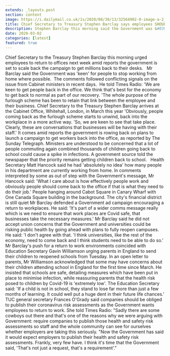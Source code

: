 ```yaml
---
extends: _layouts.post
section: content
image: https://i.dailymail.co.uk/1s/2020/08/30/13/32564902-0-image-a-2_1598789333645.jpg 
title: Chief Secretary to Treasury Stephen Barclay says employees SHOULD return to offices next week 
description: Stephen Barclay this morning said the Government was &#039;keen&#039; for people to stop working from home where possible. 
date: 2020-03-02 
categories: [latest] 
featured: true 
--- 
```

Chief Secretary to the Treasury Stephen Barclay this morning urged employees to return to offices next week amid reports the government is set to scale back the campaign to get millions back to their desks.&nbsp;&nbsp;
Mr Barclay said the Government was &#039;keen&#039; for people to stop working from home where possible.&nbsp; The comments followed conflicting signals on the issue from Cabinet ministers in recent days.&nbsp;
He told Times Radio: &#039;We are keen to get people back in the office. We think that&#039;s best for the economy to get back to normal as part of our recovery.
&#039;The whole purpose of the furlough scheme has been to retain that link between the employee and their business.
Chief Secretary to the Treasury Stephen Barclay arrives at the Cabinet Office, Whitehall, London, in March this year
&#039;Obviously, people coming back as the furlough scheme starts to unwind, back into the workplace in a more active way.
&#039;So, we are keen to see that take place. Clearly, these are conversations that businesses will be having with their staff.&#039;
It comes amid reports the government is rowing back on plans to launch a campaign to get workers back into the office, as reported by The Sunday Telegraph.
Ministers are understood to be concerned that a lot of people commuting again combined thousands of children going back to school could cause a spike in infections.
A government source told the newspaper that the priority remains getting children back to school.&nbsp;&nbsp;
Health Secretary Matt Hancock said he had &#039;absolutely no idea&#039; how many people in his department are currently working from home.
In comments interpreted by some as out of step with the Government&#039;s message, Mr Hancock said: &#039;What I care about is how effectively people work and obviously people should come back to the office if that is what they need to do their job.&#039;
People hanging around Cabot Square in Canary Wharf with One Canada Square building in the background. The city&#039;s financial district is still quiet
Mr Barclay defended a Government ad campaign encouraging a return to workplaces.
He said: &#039;It&#039;s part of a wider comms message really which is we need to ensure that work places are Covid safe, that businesses take the necessary measures.&#039;
Mr Barclay said he did not accept union concerns that the Government and universities could be risking public health by going ahead with plans to fully reopen campuses.
He said: &#039;I don&#039;t agree with that.
&#039;I think universities, like the rest of the economy, need to come back and I think students need to be able to do so.&#039;
Mr Barclay&#039;s push for a return to work environments coincided with Education Secretary Gavin Williamson urging parents in England to send their children to reopened schools from Tuesday.
In an open letter to parents, Mr Williamson acknowledged that some may have concerns about their children attending school in England for the first time since March.
He insisted that schools are safe, detailing measures which have been put in place to minimise infection, while reassuring parents that the health risk posed to children by Covid-19 is &#039;extremely low&#039;.
The Education Secretary said: &#039;If a child is not in school, they stand to lose far more than just a few months of learning. It could well put a huge dent in their future life chances.&#039;
TUC general secretary Frances O&#039;Grady said companies should be obliged to publish their coronavirus risk assessments as the Government wants employees to return to work.
She told Times Radio: &quot;Sadly there are some cowboys out there and that&#039;s one of the reasons why we were arguing with Government: require companies to publish those health and safety risk assessments so staff and the whole community can see for ourselves whether employers are taking this seriously.
&quot;Now the Government has said it would expect employers to publish their health and safety risk assessments. Frankly, very few have. I think it&#039;s time that the Government said, &#039;That&#039;s not just a request, that&#039;s a requirement&#039;.&quot;